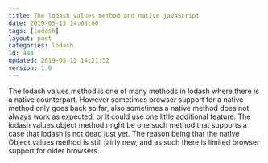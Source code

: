 ```yaml
---
title: The lodash values method and native javaScript
date: 2019-05-13 14:08:00
tags: [lodash]
layout: post
categories: lodash
id: 444
updated: 2019-05-13 14:21:32
version: 1.0
---
```


The lodash values method is one of many methods in lodash where there is a native counterpart. However sometimes browser support for a native method only goes back so far, also sometimes a native method does not always work as expected, or it could use one little additional feature. The lodash values object method might be one such method that supports a case that lodash is not dead just yet. The reason being that the native Object.values method is still fairly new, and as such there is limited browser support for older browsers. 

<!-- more -->
